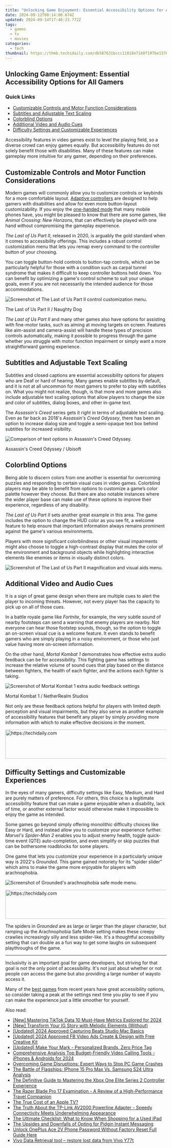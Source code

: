 ```yaml
---
title: "Unlocking Game Enjoyment: Essential Accessibility Options for All Gamers"
date: 2024-09-12T08:14:00.674Z
updated: 2024-09-14T17:40:23.772Z
tags:
  - games
  - tv
  - movies
categories:
  - tech
thumbnail: https://thmb.techidaily.com/db587631bccc11018e71b0f197be1378b7d1dbbecd5a463368074dbdb88b8238.jpg
---
```


## Unlocking Game Enjoyment: Essential Accessibility Options for All Gamers

### Quick Links

* [Customizable Controls and Motor Function Considerations](https://remote-screen-capture.techidaily.com/updated-2024-approved-premium-zero-price-point-live-capture-app/)
* [Subtitles and Adjustable Text Scaling](https://screen-activity-recording.techidaily.com/updated-efficiently-archive-your-gaming-adventures-on-windows-10-for-2024/)
* [Colorblind Options](https://hardware-updates.techidaily.com/ultimate-resource-find-and-update-creative-webcams-with-latest-windows-compatible-drivers/)
* [Additional Video and Audio Cues](https://instagram-videos.techidaily.com/navigating-youtube-sharing-on-insta-stories/)
* [Difficulty Settings and Customizable Experiences](https://twitter-videos.techidaily.com/new-go-live-on-twitter-a-practical-guide/)

 Accessibility features in video games exist to level the playing field, so a diverse crowd can enjoy games equally. But accessibility features do not solely benefit those with disabilities. Many of these features can make gameplay more intuitive for any gamer, depending on their preferences.

##  Customizable Controls and Motor Function Considerations

 Modern games will commonly allow you to customize controls or keybinds for a more comfortable layout. [Adaptive controllers](https://visual-screen-recording.techidaily.com/new-2024-approved-virtuscreen-clear-plastic-sheeting/) are designed to help gamers with disabilities and allow for even more button-layout customizability. If you enjoy the [one-handed mode](https://youtube-docs.techidaily.com/24-unveiling-the-most-effective-honestly-approved-promotion-strategies/) that many mobile phones have, you might be pleased to know that there are some games, like _Animal Crossing: New Horizons_, that can effectively be played with one hand without compromising the gameplay experience.

_The Last of Us Part II_, released in 2020, is arguably the gold standard when it comes to accessibility offerings. This includes a robust control customization menu that lets you remap every command to the controller button of your choosing.

 You can toggle button-hold controls to button-tap controls, which can be particularly helpful for those with a condition such as carpal tunnel syndrome that makes it difficult to keep controller buttons held down. You can benefit by optimizing a game's control scheme to suit your unique goals, even if you are not necessarily the intended audience for those accommodations.

![Screenshot of The Last of Us Part II control customization menu.](https://static1.howtogeekimages.com/wordpress/wp-content/uploads/2024/07/screenshot-of-the-last-of-us-part-ii-control-customization-menu.png) 

The Last of Us Part II / Naughty Dog

_The Last of Us Part II_ and many other games also have options for assisting with fine-motor tasks, such as aiming at moving targets on screen. Features like aim-assist and camera-assist will handle these types of precision controls automatically, making it possible to progress through the game whether you struggle with motor function impairment or simply want a more straightforward gaming experience.

##  Subtitles and Adjustable Text Scaling

 Subtitles and closed captions are essential accessibility options for players who are Deaf or hard of hearing. Many games enable subtitles by default, and it is not at all uncommon for most gamers to prefer to play with subtitles on. What you might not realize, though, is that more and more games also include adjustable text scaling options that allow players to change the size and color of subtitles, dialog boxes, and other in-game text.

 The _Assassin's Creed_ series gets it right in terms of adjustable text scaling. Even as far back as 2018's _Assassin's Creed Odyssey_, there has been an option to increase dialog size and toggle a semi-opaque text box behind subtitles for increased visibility.

![Comparison of text options in Assassin's Creed Odyssey.](https://static1.howtogeekimages.com/wordpress/wp-content/uploads/2024/07/comparison-of-text-options-in-assassin-s-creed-odyssey.png) 

Assassin's Creed Odyssey / Ubisoft

##  Colorblind Options

 Being able to discern colors from one another is essential for overcoming puzzles and responding to certain visual cues in video games. Colorblind players may be able to benefit from options to customize a game’s color palette however they choose. But there are also notable instances where the wider player base can make use of these options to improve their experience, regardless of any disability.

_The Last of Us Part II_ sets another great example in this area. The game includes the option to change the HUD color as you see fit, a welcome feature to help ensure that important information always remains prominent against the game's various environments.

 Players with more significant colorblindness or other visual impairments might also choose to toggle a high-contrast display that mutes the color of the environment and background objects while highlighting interactive elements like enemies or items in visually distinct colors.

![Screenshot of The Last of Us Part II magnification and visual aids menu.](https://static1.howtogeekimages.com/wordpress/wp-content/uploads/2024/07/screenshot-of-the-last-of-us-part-ii-magnification-and-visual-aids-menu.png) 

##  Additional Video and Audio Cues

 It is a sign of great game design when there are multiple cues to alert the player to incoming threats. However, not every player has the capacity to pick up on all of those cues.

 In a battle royale game like _Fortnite_, for example, the very subtle sound of nearby footsteps can send a warning that enemy players are nearby. Not everyone can hear those footstep sounds, though, so the option to toggle an on-screen visual cue is a welcome feature. It even stands to benefit gamers who are simply playing in a noisy environment, or those who just value having more on-screen information.

 On the other hand, _Mortal Kombat 1_ demonstrates how effective extra audio feedback can be for accessibility. This fighting game has settings to increase the relative volume of sound cues that play based on the distance between fighters, the health of each fighter, and the actions each fighter is taking.

![Screenshot of Mortal Kombat 1 extra audio feedback settings](https://static1.howtogeekimages.com/wordpress/wp-content/uploads/2024/07/screenshot-of-mortal-kombat-1-extra-audio-feedback-settings.png) 

Mortal Kombat 1 / NetherRealm Studios

 Not only are these feedback options helpful for players with limited depth perception and visual impairments, but they also serve as another example of accessibility features that benefit any player by simply providing more information with which to make effective decisions in the moment.

<!-- affiliate ads begin -->
<a href="https://ephamedtechinc.pxf.io/c/5597632/2137212/26400" target="_top" id="2137212">
  <img src="//a.impactradius-go.com/display-ad/26400-2137212" border="0" alt="https://techidaily.com" width="728" height="90"/>
</a>
<img height="0" width="0" src="https://ephamedtechinc.pxf.io/i/5597632/2137212/26400" style="position:absolute;visibility:hidden;" border="0" />
<!-- affiliate ads end -->

##  Difficulty Settings and Customizable Experiences

 In the eyes of many gamers, difficulty settings like Easy, Medium, and Hard are purely matters of preference. For others, this choice is a legitimate accessibility feature that can make a game enjoyable when a disability, lack of time, or another external factor would otherwise make it impossible to enjoy the game as intended.

 Some games go beyond simply offering monolithic difficulty choices like Easy or Hard, and instead allow you to customize your experience further. _Marvel's Spider-Man 2_ enables you to adjust enemy health, toggle quick-time event (QTE) auto-completion, and even simplify or skip puzzles that can be bothersome roadblocks for some players.

 One game that lets you customize your experience in a particularly unique way is 2022's _Grounded_. This game gained notoriety for its "spider slider" which aims to make the game more enjoyable for players with arachnophobia.

![Screenshot of Grounded's arachnophobia safe mode menu.](https://static1.howtogeekimages.com/wordpress/wp-content/uploads/2024/07/screenshot-of-grounded-arachnophobia-safe-mode-menu.png) 

<!-- affiliate ads begin -->
<a href="https://unicoeye.pxf.io/c/5597632/2134243/18498" target="_top" id="2134243">
  <img src="//a.impactradius-go.com/display-ad/18498-2134243" border="0" alt="https://techidaily.com" width="728" height="90"/>
</a>
<img height="0" width="0" src="https://unicoeye.pxf.io/i/5597632/2134243/18498" style="position:absolute;visibility:hidden;" border="0" />
<!-- affiliate ads end -->

 The spiders in _Grounded_ are as large or larger than the player character, but ramping up the Arachnophobia Safe Mode setting makes these creepy crawlies increasingly silly and less spider-like. It's a thoughtful accessibility setting that can double as a fun way to get some laughs on subsequent playthroughs of the game.

---

 Inclusivity is an important goal for game developers, but striving for that goal is not the only point of accessibility. It's not just about whether or not people _can_ access the game but also providing a large number of waysto access it.

 Many of the [best games](https://screen-activity-recording.techidaily.com/streamline-control-switch-pro-in-steam-play/) from recent years have great accessibility options, so consider taking a peak at the settings next time you play to see if you can make the experience just a little smoother for yourself.

<ins class="adsbygoogle"
     style="display:block"
     data-ad-format="autorelaxed"
     data-ad-client="ca-pub-7571918770474297"
     data-ad-slot="1223367746"></ins>

<ins class="adsbygoogle"
     style="display:block"
     data-ad-client="ca-pub-7571918770474297"
     data-ad-slot="8358498916"
     data-ad-format="auto"
     data-full-width-responsive="true"></ins>

<span class="atpl-alsoreadstyle">Also read:</span>
<div><ul>
<li><a href="https://tiktok-video-files.techidaily.com/new-mastering-tiktok-data-10-must-have-metrics-explored-for-2024/"><u>[New] Mastering TikTok Data 10 Must-Have Metrics Explored for 2024</u></a></li>
<li><a href="https://instagram-videos.techidaily.com/new-transform-your-ig-story-with-melodic-elements-without/"><u>[New] Transform Your IG Story with Melodic Elements (Without)</u></a></li>
<li><a href="https://visual-screen-recording.techidaily.com/updated-2024-approved-capturing-beats-studio-mac-basics/"><u>[Updated] 2024 Approved Capturing Beats Studio Mac Basics</u></a></li>
<li><a href="https://facebook-videos.techidaily.com/updated-2024-approved-fb-video-ads-create-and-design-with-free-creative-kit/"><u>[Updated] 2024 Approved FB Video Ads Create & Design with Free Creative Kit</u></a></li>
<li><a href="https://vp-tips.techidaily.com/updated-make-your-mark-personalized-brands-zero-price-tag/"><u>[Updated] Make Your Mark - Personalized Brands, Zero Price Tag</u></a></li>
<li><a href="https://screen-activity-recording.techidaily.com/comprehensive-analysis-top-budget-friendly-video-calling-tools-iphones-and-androids-for-2024/"><u>Comprehensive Analysis Top Budget-Friendly Video Calling Tools - iPhones & Androids for 2024</u></a></li>
<li><a href="https://win-answers.techidaily.com/overcoming-game-disruptions-expert-ways-to-stop-pc-game-crashes/"><u>Overcoming Game Disruptions: Expert Ways to Stop PC Game Crashes</u></a></li>
<li><a href="https://buynow-help.techidaily.com/the-battle-of-flagships-iphone-15-pro-max-vs-samsung-s24-ultra-analysis/"><u>The Battle of Flagships: IPhone 15 Pro Max Vs. Samsung S24 Ultra Analysis</u></a></li>
<li><a href="https://buynow-help.techidaily.com/the-definitive-guide-to-mastering-the-xbox-one-elite-series-2-controller-experience/"><u>The Definitive Guide to Mastering the Xbox One Elite Series 2 Controller Experience</u></a></li>
<li><a href="https://buynow-help.techidaily.com/the-razer-blade-pro-17-examination-a-review-of-a-high-performance-travel-companion/"><u>The Razer Blade Pro 17 Examination - A Review of a High-Performance Travel Companion</u></a></li>
<li><a href="https://buynow-help.techidaily.com/the-true-cost-of-an-apple-tv/"><u>The True Cost of an Apple TV?</u></a></li>
<li><a href="https://buynow-help.techidaily.com/the-truth-about-the-tp-link-av2000-powerline-adapter-speedy-connectivity-meets-underwhelming-appearance/"><u>The Truth About the TP-Link AV2000 Powerline Adapter - Speedy Connectivity Meets Underwhelming Appearance</u></a></li>
<li><a href="https://buynow-help.techidaily.com/the-ultimate-checklist-what-to-know-when-shopping-for-a-used-ipad/"><u>The Ultimate Checklist: What to Know When Shopping for a Used iPad</u></a></li>
<li><a href="https://buynow-help.techidaily.com/the-upsides-and-downfalls-of-opting-for-pidgin-instant-messaging/"><u>The Upsides and Downfalls of Opting for Pidgin Instant Messaging</u></a></li>
<li><a href="https://easy-unlock-android.techidaily.com/unlock-oneplus-ace-2v-phone-password-without-factory-reset-full-guide-here-by-drfone-android/"><u>Unlock OnePlus Ace 2V Phone Password Without Factory Reset Full Guide Here</u></a></li>
<li><a href="https://techidaily.com/vivo-data-retrieval-tool-restore-lost-data-from-vivo-y77t-by-fonelab-android-recover-data/"><u>Vivo Data Retrieval tool – restore lost data from Vivo Y77t</u></a></li>
</ul></div>

